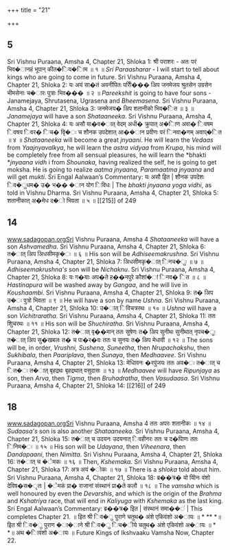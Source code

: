 +++
title = "21"

+++


## 5
Sri Vishnu Puraana, Amsha 4, Chapter 21, Shloka 1: श्री पराशरः - अतः परं भिव�ानहं भूपान् कीत�िय�ािम ॥ १ ॥ *Sri Paraasharar* - I will start to tell about kings who are going to come in future. Sri Vishnu Puraana, Amsha 4, Chapter 21, Shloka 2: यः अयं सा�तं अवनीपितः परीि��� अिप जनमेजय श्रुतसेन उग्रसेन भीमसेनाः च�ारः पुत्राः भिव��� ॥ २ ॥ *Pareekshit* is going to have four sons - Janamejaya, Shrutasena, Ugrasena and *Bheemasena*. Sri Vishnu Puraana, Amsha 4, Chapter 21, Shloka 3: जनमेजय� अिप शतानीको भिव�ित ॥ ३ ॥ *Janamejaya* will have a son *Shataaneeka*. Sri Vishnu Puraana, Amsha 4, Chapter 21, Shloka 4: यः असौ या�व�ात् वेदम् अधी� क्रुपात् अ�ािण अवा� िवषम िवषय िवर� िच� वृि�ः च शौनक उपदेशात् आ��ान प्रवीणः परं िनवा�णम् अवाप्�ित ॥ ४ ॥ *Shataaneeka* will become a great *jnyaani*. He will learn the *Vedaas* from *Yaajnyavalkya*, he will learn the *astra vidyaa* from *Krupa*, his mind will be completely free from all sensual pleasures, he will learn the *bhakti **jnyaana vidh* i from *Shounaka*, having realized the self, he is going to get moksha. He is going to realize *aatma jnyaana, Paramaatma jnyaana* and will get *mukti*. Sri Engal Aalwaan’s Commentary: यः असौ इित | शौनक उपदेशः िव�ुधम� उ� भ�� �ान योग िविधः | The *bhakti jnyaana yoga vidhi*, as told in Vishnu Dharma. Sri Vishnu Puraana, Amsha 4, Chapter 21, Shloka 5:  शतानीकात् अ�मेध द�ो भिवता ॥ ५ ॥  [[215]] of 249 





## 14
www.sadagopan.orgSri Vishnu Puraana, Amsha 4 *Shataaneeka* will have a son *Ashvamedha*. Sri Vishnu Puraana, Amsha 4, Chapter 21, Shloka 6: त�ात् अिप अिधसीमकृ�ः ॥ ६ ॥ His son will be *Adhiseemakrushna*. Sri Vishnu Puraana, Amsha 4, Chapter 21, Shloka 7: अिधसीमकृ�ात् िनच�ुः ॥ ७ ॥ *Adhiseemakrushna's* son will be *Nichaknu*. Sri Vishnu Puraana, Amsha 4, Chapter 21, Shloka 8: यः ग�याः अप�ते ह��नपुरे कौशां�ां िनव� ित ॥ ८ ॥ *Hastinapura* will be washed away by *Gangaa*, and he will live in *Koushaambi*. Sri Vishnu Puraana, Amsha 4, Chapter 21, Shloka 9: त� अिप उ�ः पुत्रो भिवता ॥ ९ ॥ He will have a son by name *Ushna*. Sri Vishnu Puraana, Amsha 4, Chapter 21, Shloka 10: उ�ात् िविचत्ररथः ॥ १० ॥ *Ushna* will have a son *Vichitraratha*. Sri Vishnu Puraana, Amsha 4, Chapter 21, Shloka 11: ततः शुिचरथः ॥ ११ ॥ His son will be *Shuchiratha*. Sri Vishnu Puraana, Amsha 4, Chapter 21, Shloka 12: त�ात् वृ��मान् ततः सुषेणः त� अिप सुनीथः सुनीथात् नृपच�ुः त�ात् अिप सु�खबलः त� च पा�र�वः ततः च सुनयः त� अिप मेधावी ॥ १२ ॥ The sons will be, in order, *Vrushni, Sushena, Suneetha*, then *Nrupachakshu*, then *Sukhibala*, then *Paariplava*, then *Sunaya*, then *Medhaavee*. Sri Vishnu Puraana, Amsha 4, Chapter 21, Shloka 13: मेधािवनः �रपुंजयः ततः अव�ः त�ात् च ित�ः त�ात् बृहद्रथः बृहद्रथात् वसुदासः ॥ १३ ॥ *Medhaavee* will have *Ripunjaya* as son, then *Arva*, then *Tigma*, then *Bruhadratha*, then *Vasudaasa*. Sri Vishnu Puraana, Amsha 4, Chapter 21, Shloka 14:   [[216]] of 249 





## 18
www.sadagopan.orgSri Vishnu Puraana, Amsha 4 ततः अपरः शतानीकः ॥ १४ ॥ *Sudaasa's* son is also another *Shataaneeka*. Sri Vishnu Puraana, Amsha 4, Chapter 21, Shloka 15: त�ात् च उदयनः उदयनात् िवहीनरः ततः च द�पािणः ततः िनिम�ः ॥ १५ ॥ His son will be *Udayana*, then *Viheenara*, then *Dandapaani*, then *Nimitta*. Sri Vishnu Puraana, Amsha 4, Chapter 21, Shloka 16: त�ात् च �ेमकः ॥ १६ ॥ Then, *Kshemaka*. Sri Vishnu Puraana, Amsha 4, Chapter 21, Shloka 17: अत्र अयं �ोकः ॥ १७ ॥ There is a *shloka* told about him. Sri Vishnu Puraana, Amsha 4, Chapter 21, Shloka 18:  ब्र��त्र� यो योिनः वंशो देविष�स�ृतः | �ेमकं प्रा� राजानां संस्थानं प्रा�ते कलौ ॥ १८ ॥ The *vamsha* which is well honoured by even the *Devarshis*, and which is the origin of the *Brahma* and *Kshatriya* race, that will end in *Kaliyuga* with *Kshemaka* as the last king. Sri Engal Aalwaan’s Commentary: ब्र��त्र� इित | संस्थानं समा��ं | This completes Chapter 21. ॥ इित श्री िव�ु पुराणे चतुथ� अंशे एकिवंशो अ�ायः ॥ * ** *॥ इित श्री िव�ु पुराण �ा�ाने श्री िव�ु िच�ीये चतुथ� अंशे एकिवंशो अ�ायः ॥ * *॥ अथ �ािवंशो अ�ायः ॥ Future Kings of Ikshvaaku Vamsha Now, Chapter 22. 
